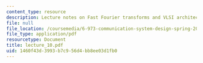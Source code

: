```yaml
---
content_type: resource
description: Lecture notes on Fast Fourier transforms and VLSI architectures.
file: null
file_location: /coursemedia/6-973-communication-system-design-spring-2006/1460f43d3993b7c956d4bb8ee03d1fb0_lecture_10.pdf
file_type: application/pdf
resourcetype: Document
title: lecture_10.pdf
uid: 1460f43d-3993-b7c9-56d4-bb8ee03d1fb0
---
```

